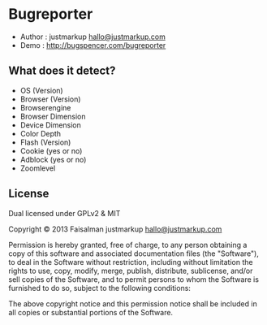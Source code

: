 Bugreporter
================================

* Author    : justmarkup hallo@justmarkup.com
* Demo      : http://bugspencer.com/bugreporter

What does it detect?
------------

* OS (Version)
* Browser (Version)
* Browserengine
* Browser Dimension
* Device Dimension
* Color Depth
* Flash (Version)
* Cookie (yes or no)
* Adblock (yes or no)
* Zoomlevel

License
------------

Dual licensed under GPLv2 & MIT

Copyright © 2013 Faisalman justmarkup hallo@justmarkup.com

Permission is hereby granted, free of charge, to any person obtaining a copy of 
this software and associated documentation files (the "Software"), to deal in 
the Software without restriction, including without limitation the rights to use, 
copy, modify, merge, publish, distribute, sublicense, and/or sell copies of the 
Software, and to permit persons to whom the Software is furnished to do so, 
subject to the following conditions:

The above copyright notice and this permission notice shall be included in all 
copies or substantial portions of the Software.
